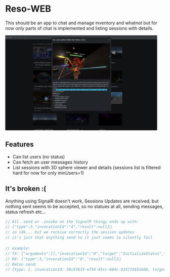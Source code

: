 # Reso-WEB

This should be an app to chat and manage inventory and whatnot but for now only parts of chat is implemented and listing sessions with details.

<img src="./screenshot.png" height="300px"/>

## Features

- Can list users (no status)
- Can fetch an user messages history
- List sessions with 3D sphere viewer and details (sessions list is filtered hard for now for only minUsers=1)

## It's broken :(

Anything using SignalR doesn't work, Sessions Updates are received, but nothing sent seems to be accepted, so no statues at all, sending messages, status refresh etc...

```js
// All .send or .invoke on the SignalR thingy ends up with:
// {"type":3,"invocationId":"4","result":null}
// so idk... but we receive correctly the session updates
// it's just that anything send to it just seems to silently fail

// example:
// TX: {"arguments":[],"invocationId":"0","target":"InitializeStatus","type":1}
// RX: {"type":3,"invocationId":"0","result":null}
// ReCon send:
// {type: 1, invocationId: 38c6f633-ef56-45cc-884c-63577d161b08, target: InitializeStatus, arguments: []}
```

